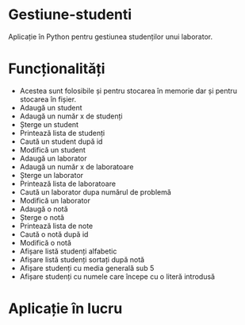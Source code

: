 # Gestiune-studenti
Aplicație în Python pentru gestiunea studenților unui laborator.

# Funcționalități
* Acestea sunt folosibile și pentru stocarea în memorie dar și pentru stocarea în fișier.
* Adaugă un student
* Adaugă un număr x de studenți
* Șterge un student
* Printează lista de studenți
* Caută un student după id
* Modifică un student
* Adaugă un laborator
* Adaugă un număr x de laboratoare
* Șterge un laborator
* Printează lista de laboratoare
* Caută un laborator dupa numărul de problemă
* Modifică un laborator
* Adaugă o notă
* Șterge o notă
* Printează lista de note
* Caută o notă după id
* Modifică o notă
* Afișare listă studenți alfabetic
* Afișare listă studenți sortați după notă
* Afișare studenți cu media generală sub 5
* Afișare studenți cu numele care începe cu o literă introdusă

# Aplicație în lucru
